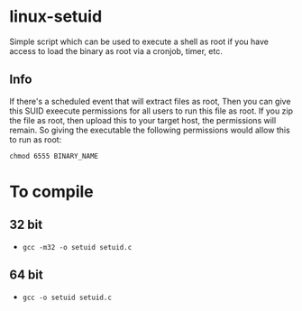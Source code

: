 # linux-setuid
Simple script which can be used to execute a shell as root if you have access to load the binary as root via a cronjob, timer, etc.

## Info
If there's a scheduled event that will extract files as root, Then you can give this SUID exeecute permissions for all users to run this file as root. If you zip the file as root, then upload this to your target host, the permissions will remain. So giving the executable the following permissions would allow this to run as root:

```
chmod 6555 BINARY_NAME
```


# To compile

## 32 bit
  - `gcc -m32 -o setuid setuid.c`
## 64 bit
  - `gcc -o setuid setuid.c`

